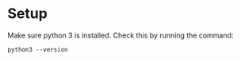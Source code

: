 # Setup
Make sure python 3 is installed. Check this by running the command:

```
python3 --version
```